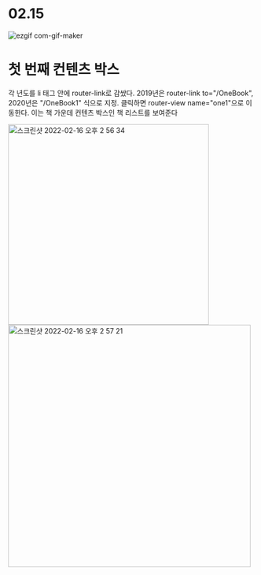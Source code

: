 # 02.15

![ezgif com-gif-maker](https://user-images.githubusercontent.com/93234748/154204755-fbbf04e1-9556-46b8-93fe-027cef956b44.gif)

# 첫 번째 컨텐츠 박스

각 년도를 li 태그 안에 router-link로 감쌌다. 2019년은 router-link to="/OneBook", 2020년은 "/OneBook1" 식으로 지정.
클릭하면 router-view name="one1"으로 이동한다. 이는 책 가운데 컨텐츠 박스인 책 리스트를 보여준다
  

<img width="408" alt="스크린샷 2022-02-16 오후 2 56 34" src="https://user-images.githubusercontent.com/93234748/154205127-670f250f-fab6-470d-b257-05909114835c.png">
<img width="493" alt="스크린샷 2022-02-16 오후 2 57 21" src="https://user-images.githubusercontent.com/93234748/154205133-528a25af-df47-463c-afe8-1debfd3a88ff.png">
